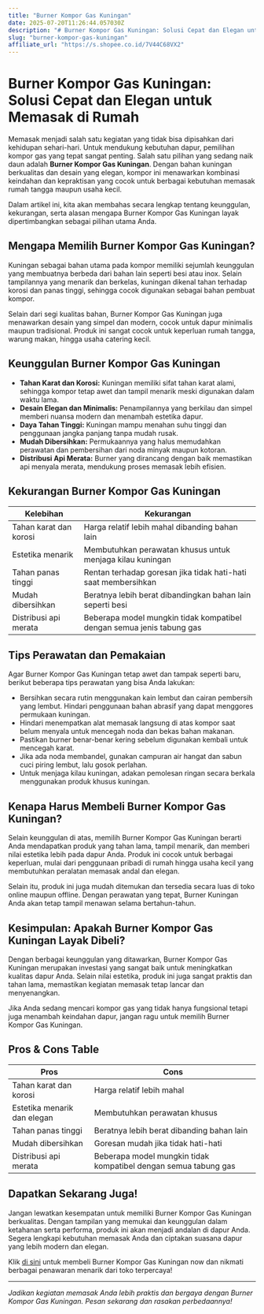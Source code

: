 ```yaml
---
title: "Burner Kompor Gas Kuningan"
date: 2025-07-20T11:26:44.057030Z
description: "# Burner Kompor Gas Kuningan: Solusi Cepat dan Elegan untuk Memasak di Rumah..."
slug: "burner-kompor-gas-kuningan"
affiliate_url: "https://s.shopee.co.id/7V44C68VX2"
---
```

# Burner Kompor Gas Kuningan: Solusi Cepat dan Elegan untuk Memasak di Rumah

Memasak menjadi salah satu kegiatan yang tidak bisa dipisahkan dari kehidupan sehari-hari. Untuk mendukung kebutuhan dapur, pemilihan kompor gas yang tepat sangat penting. Salah satu pilihan yang sedang naik daun adalah **Burner Kompor Gas Kuningan**. Dengan bahan kuningan berkualitas dan desain yang elegan, kompor ini menawarkan kombinasi keindahan dan kepraktisan yang cocok untuk berbagai kebutuhan memasak rumah tangga maupun usaha kecil.

Dalam artikel ini, kita akan membahas secara lengkap tentang keunggulan, kekurangan, serta alasan mengapa Burner Kompor Gas Kuningan layak dipertimbangkan sebagai pilihan utama Anda.

## Mengapa Memilih Burner Kompor Gas Kuningan?

Kuningan sebagai bahan utama pada kompor memiliki sejumlah keunggulan yang membuatnya berbeda dari bahan lain seperti besi atau inox. Selain tampilannya yang menarik dan berkelas, kuningan dikenal tahan terhadap korosi dan panas tinggi, sehingga cocok digunakan sebagai bahan pembuat kompor.

Selain dari segi kualitas bahan, Burner Kompor Gas Kuningan juga menawarkan desain yang simpel dan modern, cocok untuk dapur minimalis maupun tradisional. Produk ini sangat cocok untuk keperluan rumah tangga, warung makan, hingga usaha catering kecil.

## Keunggulan Burner Kompor Gas Kuningan

- **Tahan Karat dan Korosi:** Kuningan memiliki sifat tahan karat alami, sehingga kompor tetap awet dan tampil menarik meski digunakan dalam waktu lama.
- **Desain Elegan dan Minimalis:** Penampilannya yang berkilau dan simpel memberi nuansa modern dan menambah estetika dapur.
- **Daya Tahan Tinggi:** Kuningan mampu menahan suhu tinggi dan penggunaan jangka panjang tanpa mudah rusak.
- **Mudah Dibersihkan:** Permukaannya yang halus memudahkan perawatan dan pembersihan dari noda minyak maupun kotoran.
- **Distribusi Api Merata:** Burner yang dirancang dengan baik memastikan api menyala merata, mendukung proses memasak lebih efisien.

## Kekurangan Burner Kompor Gas Kuningan

| Kelebihan | Kekurangan |
|------------|--------------|
| Tahan karat dan korosi | Harga relatif lebih mahal dibanding bahan lain |
| Estetika menarik | Membutuhkan perawatan khusus untuk menjaga kilau kuningan |
| Tahan panas tinggi | Rentan terhadap goresan jika tidak hati-hati saat membersihkan |
| Mudah dibersihkan | Beratnya lebih berat dibandingkan bahan lain seperti besi |
| Distribusi api merata | Beberapa model mungkin tidak kompatibel dengan semua jenis tabung gas |

## Tips Perawatan dan Pemakaian

Agar Burner Kompor Gas Kuningan tetap awet dan tampak seperti baru, berikut beberapa tips perawatan yang bisa Anda lakukan:

- Bersihkan secara rutin menggunakan kain lembut dan cairan pembersih yang lembut. Hindari penggunaan bahan abrasif yang dapat menggores permukaan kuningan.
- Hindari menempatkan alat memasak langsung di atas kompor saat belum menyala untuk mencegah noda dan bekas bahan makanan.
- Pastikan burner benar-benar kering sebelum digunakan kembali untuk mencegah karat.
- Jika ada noda membandel, gunakan campuran air hangat dan sabun cuci piring lembut, lalu gosok perlahan.
- Untuk menjaga kilau kuningan, adakan pemolesan ringan secara berkala menggunakan produk khusus kuningan.

## Kenapa Harus Membeli Burner Kompor Gas Kuningan?

Selain keunggulan di atas, memilih Burner Kompor Gas Kuningan berarti Anda mendapatkan produk yang tahan lama, tampil menarik, dan memberi nilai estetika lebih pada dapur Anda. Produk ini cocok untuk berbagai keperluan, mulai dari penggunaan pribadi di rumah hingga usaha kecil yang membutuhkan peralatan memasak andal dan elegan.

Selain itu, produk ini juga mudah ditemukan dan tersedia secara luas di toko online maupun offline. Dengan perawatan yang tepat, Burner Kuningan Anda akan tetap tampil menawan selama bertahun-tahun.

## Kesimpulan: Apakah Burner Kompor Gas Kuningan Layak Dibeli?

Dengan berbagai keunggulan yang ditawarkan, Burner Kompor Gas Kuningan merupakan investasi yang sangat baik untuk meningkatkan kualitas dapur Anda. Selain nilai estetika, produk ini juga sangat praktis dan tahan lama, memastikan kegiatan memasak tetap lancar dan menyenangkan.

Jika Anda sedang mencari kompor gas yang tidak hanya fungsional tetapi juga menambah keindahan dapur, jangan ragu untuk memilih Burner Kompor Gas Kuningan.

## Pros & Cons Table

| **Pros** | **Cons** |
|----------------------------|------------------------------------|
| Tahan karat dan korosi | Harga relatif lebih mahal |
| Estetika menarik dan elegan | Membutuhkan perawatan khusus |
| Tahan panas tinggi | Beratnya lebih berat dibanding bahan lain |
| Mudah dibersihkan | Goresan mudah jika tidak hati-hati |
| Distribusi api merata | Beberapa model mungkin tidak kompatibel dengan semua tabung gas |

## Dapatkan Sekarang Juga!

Jangan lewatkan kesempatan untuk memiliki Burner Kompor Gas Kuningan berkualitas. Dengan tampilan yang memukai dan keunggulan dalam ketahanan serta performa, produk ini akan menjadi andalan di dapur Anda. Segera lengkapi kebutuhan memasak Anda dan ciptakan suasana dapur yang lebih modern dan elegan.

Klik [di sini](https://s.shopee.co.id/7V44C68VX2) untuk membeli Burner Kompor Gas Kuningan now dan nikmati berbagai penawaran menarik dari toko terpercaya!

---

*Jadikan kegiatan memasak Anda lebih praktis dan bergaya dengan Burner Kompor Gas Kuningan. Pesan sekarang dan rasakan perbedaannya!*